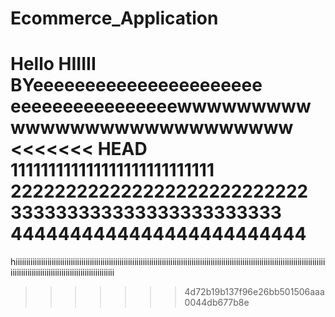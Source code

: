 # Ecommerce_Application

Hello 
HIIIII
BYeeeeeeeeeeeeeeeeeeeeee
eeeeeeeeeeeeeeeewwwwwwwwwwwwwwwwwwwwwwwwwwww
<<<<<<< HEAD
111111111111111111111111111
222222222222222222222222222
333333333333333333333333
4444444444444444444444444
=======
hiiiiiiiiiiiiiiiiiiiiiiiiiiiiiiiiiiiiiiiiiiiiiiiiiiiiiiiiiiiiiiiiiiiiiiiiiiiiiiiiiiiiiiiiiiiiiiiiiiiiiiiiiiiiiiiiiiiiiiiiiiiiiiiiiiiiiiiiiiiiiiiiiiiiiiiiiiiiiiiiiiiiiiiiiiiiiiiiiiiiiiiiiiiiiiiiiii
>>>>>>> 4d72b19b137f96e26bb501506aaa0044db677b8e
